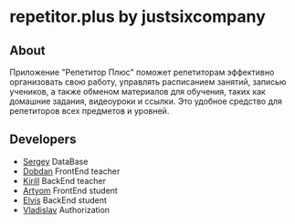# repetitor.plus by justsixcompany

## About

Приложение "Репетитор Плюс" поможет репетиторам эффективно организовать свою работу, управлять расписанием занятий, записью учеников, а также обменом материалов для обучения, таких как домашние задания, видеоуроки и ссылки. Это удобное средство для репетиторов всех предметов и уровней. 

## Developers

- [Sergey](https://github.com/seryozhageneva) DataBase
- [Dobdan](https://github.com/KICube) FrontEnd teacher
- [Kirill](https://github.com/Alkashyak) BackEnd teacher
- [Artyom](https://github.com/Artyom608) FrontEnd student
- [Elvis](https://github.com/tempx9) BackEnd student
- [Vladislav](https://github.com/blxckbishop) Authorization
